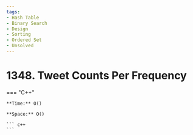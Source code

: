 ```yaml
---
tags:
- Hash Table
- Binary Search
- Design
- Sorting
- Ordered Set
- Unsolved
---
```



# 1348. Tweet Counts Per Frequency

=== "C++"

    **Time:** O()

    **Space:** O()

    ``` c++
    ```